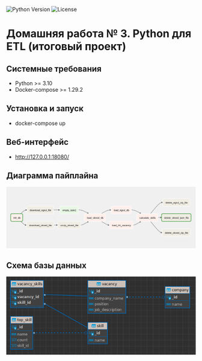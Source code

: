 <p align="left">
   <img src="https://img.shields.io/badge/python-3.10-green" alt="Python Version">
   <img src="https://img.shields.io/badge/Licence-MIT-blueviolet" alt="License">
</p>

# Домашняя работа № 3. Python для ETL (итоговый проект)

## Системные требования
* Python >= 3.10
* Docker-compose >= 1.29.2

## Установка и запуск
* docker-compose up 

## Веб-интерфейс
* http://127.0.0.1:18080/
## Диаграмма пайплайна
![Диаграмма пайплайна](docs/dag_schema.png)

## Схема базы данных
![Схема базы данных](docs/db_schema.png)
